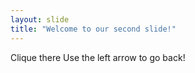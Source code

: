 ```yaml
---
layout: slide
title: "Welcome to our second slide!"
---
```

Clique there
Use the left arrow to go back!
